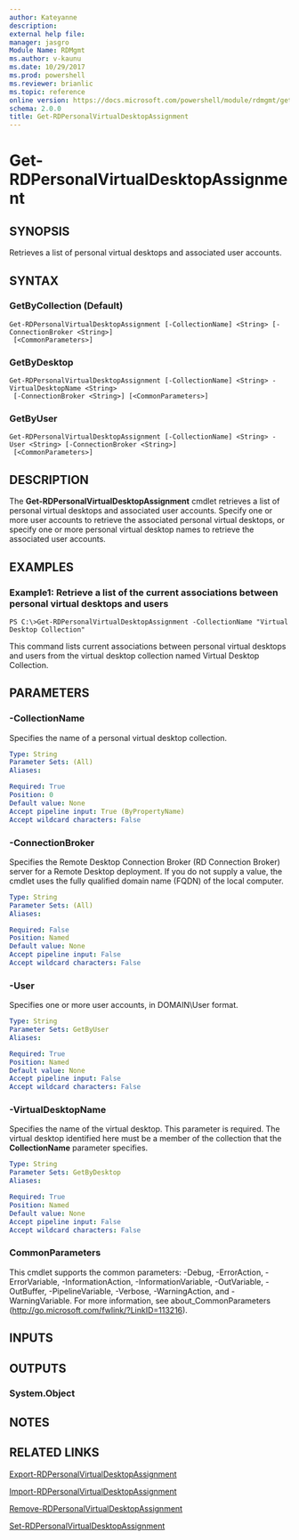 ```yaml
---
author: Kateyanne
description: 
external help file: 
manager: jasgro
Module Name: RDMgmt
ms.author: v-kaunu
ms.date: 10/29/2017
ms.prod: powershell
ms.reviewer: brianlic
ms.topic: reference
online version: https://docs.microsoft.com/powershell/module/rdmgmt/get-rdpersonalvirtualdesktopassignment?view=windowsserver2012r2-ps&wt.mc_id=ps-gethelp
schema: 2.0.0
title: Get-RDPersonalVirtualDesktopAssignment
---
```


# Get-RDPersonalVirtualDesktopAssignment

## SYNOPSIS
Retrieves a list of personal virtual desktops and associated user accounts.

## SYNTAX

### GetByCollection (Default)
```
Get-RDPersonalVirtualDesktopAssignment [-CollectionName] <String> [-ConnectionBroker <String>]
 [<CommonParameters>]
```

### GetByDesktop
```
Get-RDPersonalVirtualDesktopAssignment [-CollectionName] <String> -VirtualDesktopName <String>
 [-ConnectionBroker <String>] [<CommonParameters>]
```

### GetByUser
```
Get-RDPersonalVirtualDesktopAssignment [-CollectionName] <String> -User <String> [-ConnectionBroker <String>]
 [<CommonParameters>]
```

## DESCRIPTION
The **Get-RDPersonalVirtualDesktopAssignment** cmdlet retrieves a list of personal virtual desktops and associated user accounts.
Specify one or more user accounts to retrieve the associated personal virtual desktops, or specify one or more personal virtual desktop names to retrieve the associated user accounts.

## EXAMPLES

### Example1: Retrieve a list of the current associations between personal virtual desktops and users
```
PS C:\>Get-RDPersonalVirtualDesktopAssignment -CollectionName "Virtual Desktop Collection"
```

This command lists current associations between personal virtual desktops and users from the virtual desktop collection named Virtual Desktop Collection.

## PARAMETERS

### -CollectionName
Specifies the name of a personal virtual desktop collection.

```yaml
Type: String
Parameter Sets: (All)
Aliases: 

Required: True
Position: 0
Default value: None
Accept pipeline input: True (ByPropertyName)
Accept wildcard characters: False
```

### -ConnectionBroker
Specifies the Remote Desktop Connection Broker (RD Connection Broker) server for a Remote Desktop deployment.
If you do not supply a value, the cmdlet uses the fully qualified domain name (FQDN) of the local computer.

```yaml
Type: String
Parameter Sets: (All)
Aliases: 

Required: False
Position: Named
Default value: None
Accept pipeline input: False
Accept wildcard characters: False
```

### -User
Specifies one or more user accounts, in DOMAIN\User format.

```yaml
Type: String
Parameter Sets: GetByUser
Aliases: 

Required: True
Position: Named
Default value: None
Accept pipeline input: False
Accept wildcard characters: False
```

### -VirtualDesktopName
Specifies the name of the virtual desktop.
This parameter is required.
The virtual desktop identified here must be a member of the collection that the **CollectionName** parameter specifies.

```yaml
Type: String
Parameter Sets: GetByDesktop
Aliases: 

Required: True
Position: Named
Default value: None
Accept pipeline input: False
Accept wildcard characters: False
```

### CommonParameters
This cmdlet supports the common parameters: -Debug, -ErrorAction, -ErrorVariable, -InformationAction, -InformationVariable, -OutVariable, -OutBuffer, -PipelineVariable, -Verbose, -WarningAction, and -WarningVariable. For more information, see about_CommonParameters (http://go.microsoft.com/fwlink/?LinkID=113216).

## INPUTS

## OUTPUTS

### System.Object

## NOTES

## RELATED LINKS

[Export-RDPersonalVirtualDesktopAssignment](./Export-RDPersonalVirtualDesktopAssignment.md)

[Import-RDPersonalVirtualDesktopAssignment](./Import-RDPersonalVirtualDesktopAssignment.md)

[Remove-RDPersonalVirtualDesktopAssignment](./Remove-RDPersonalVirtualDesktopAssignment.md)

[Set-RDPersonalVirtualDesktopAssignment](./Set-RDPersonalVirtualDesktopAssignment.md)

